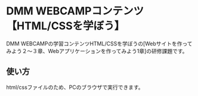 # DMM WEBCAMPコンテンツ【HTML/CSSを学ぼう】
DMM WEBCAMPの学習コンテンツHTML/CSSを学ぼうの[Webサイトを作ってみよう２〜３章、Webアプリケーションを作ってみよう1章]の研修課題です。
## 使い方
html/cssファイルのため、PCのブラウザで実行できます。
